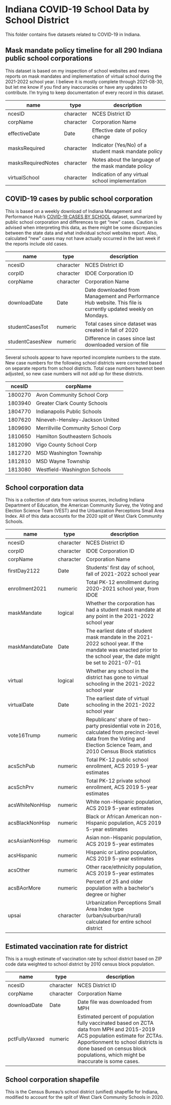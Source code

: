 # Indiana COVID-19 School Data by School District

This folder contains five datasets related to COVID-19 in Indiana.

## Mask mandate policy timeline for all 290 Indiana public school corporations

This dataset is based on my inspection of school websites and news reports on mask mandates and implementation of virtual school during the 2021-2022 school year. I believe it is mostly complete through 2021-08-30, but let me know if you find any inaccuracies or have any updates to contribute. I’m trying to keep documentation of every record in this dataset.

| name               | type      | description                                         |
|--------------------|-----------|-----------------------------------------------------|
| ncesID             | character | NCES District ID                                    |
| corpName           | character | Corporation Name                                    |
| effectiveDate      | Date      | Effective date of policy change                     |
| masksRequired      | character | Indicator (Yes/No) of a student mask mandate policy |
| masksRequiredNotes | character | Notes about the language of the mask mandate policy |
| virtualSchool      | character | Indication of any virtual school implementation     |

## COVID-19 cases by public school corporation

This is based on a weekly download of Indiana Management and Performance Hub’s [COVID-19 CASES BY SCHOOL](https://hub.mph.in.gov/dataset/covid-19-cases-by-school) dataset, summarized by public school corporation and differences to get “new” cases. Caution is advised when interpreting this data, as there might be some discrepancies between the state data and what individual school websites report. Also, calculated “new” cases may not have actually occurred in the last week if the reports include old cases.

| name            | type      | description                                                                                                    |
|-----------------|-----------|----------------------------------------------------------------------------------------------------------------|
| ncesID          | character | NCES District ID                                                                                               |
| corpID          | character | IDOE Corporation ID                                                                                            |
| corpName        | character | Corporation Name                                                                                               |
| downloadDate    | Date      | Date downloaded from Management and Performance Hub website. This file is currently updated weekly on Mondays. |
| studentCasesTot | numeric   | Total cases since dataset was created in fall of 2020                                                          |
| studentCasesNew | numeric   | Difference in cases since last downloaded version of file                                                      |

Several schools appear to have reported incomplete numbers to the state. New case numbers for the following school districts were corrected based on separate reports from school districts. Total case numbers havenot been adjusted, so new case numbers will not add up for these districts.

| ncesID  | corpName                           |
|---------|------------------------------------|
| 1800270 | Avon Community School Corp         |
| 1803940 | Greater Clark County Schools       |
| 1804770 | Indianapolis Public Schools        |
| 1807620 | Nineveh-Hensley-Jackson United     |
| 1809690 | Merrillville Community School Corp |
| 1810650 | Hamilton Southeastern Schools      |
| 1812090 | Vigo County School Corp            |
| 1812720 | MSD Washington Township            |
| 1812810 | MSD Wayne Township                 |
| 1813080 | Westfield-Washington Schools       |


## School corporation data

This is a collection of data from various sources, including Indiana Department of Education, the American Community Survey, the Voting and Election Science Team (VEST) and the Urbanization Perceptions Small Area Index. All of this data accounts for the 2020 split of West Clark Community Schools.

| name            | type      | description                                                                                                                                                                |
|-----------------|-----------|----------------------------------------------------------------------------------------------------------------------------------------------------------------------------|
| ncesID          | character | NCES District ID                                                                                                                                                           |
| corpID          | character | IDOE Corporation ID                                                                                                                                                        |
| corpName        | character | Corporation Name                                                                                                                                                           |
| firstDay2122    | Date      | Students' first day of school, fall of 2021-2022 school year                                                                                                               |
| enrollment2021  | numeric   | Total PK-12 enrollment during 2020-2021 school year, from IDOE                                                                                                             |
| maskMandate     | logical   | Whether the corporation has had a student mask mandate at any point in the 2021-2022 school year                                                                           |
| maskMandateDate | Date      | The earliest date of student mask mandate in the 2021-2022 school year. If the mandate was enacted prior to the school year, the date might be set to 2021-07-01           |
| virtual         | logical   | Whether any school in the district has gone to virtual schooling in the 2021-2022 school year                                                                              |
| virtualDate     | Date      | The earliest date of virtual schooling in the 2021-2022 school year                                                                                                        |
| vote16Trump     | numeric   | Republicans' share of two-party presidential vote in 2016, calculated from precinct-level data from the Voting and Election Science Team, and 2010 Census Block statistics |
| acsSchPub       | numeric   | Total PK-12 public school enrollment, ACS 2019 5-year estimates                                                                                                            |
| acsSchPrv       | numeric   | Total PK-12 private school enrollment, ACS 2019 5-year estimates                                                                                                           |
| acsWhiteNonHisp | numeric   | White non-Hispanic population, ACS 2019 5-year estimates                                                                                                                   |
| acsBlackNonHisp | numeric   | Black or African American non-Hispanic population, ACS 2019 5-year estimates                                                                                               |
| acsAsianNonHisp | numeric   | Asian non-Hispanic population, ACS 2019 5-year estimates                                                                                                                   |
| acsHispanic     | numeric   | Hispanic or Latino population, ACS 2019 5-year estimates                                                                                                                   |
| acsOther        | numeric   | Other race/ethnicity population, ACS 2019 5-year estimates                                                                                                                 |
| acsBAorMore     | numeric   | Percent of 25 and older population with a bachelor's degree or higher                                                                                                      |
| upsai           | character | Urbanization Perceptions Small Area Index type (urban/suburban/rural) calculated for entire school district                                                                |

## Estimated vaccination rate for district

This is a rough estimate of vaccination rate by school district based on ZIP code data weighted to school district by 2010 census block population.

| name           | type      | description                                                                                                                                                                                                                                         |
|----------------|-----------|-----------------------------------------------------------------------------------------------------------------------------------------------------------------------------------------------------------------------------------------------------|
| ncesID         | character | NCES District ID                                                                                                                                                                                                                                    |
| corpName       | character | Corporation Name                                                                                                                                                                                                                                    |
| downloadDate   | Date      | Date file was downloaded from MPH                                                                                                                                                                                                                   |
| pctFullyVaxxed | numeric   | Estimated percent of population fully vaccinated based on ZCTA data from MPH and 2015-2019 ACS population estimate for ZCTAs. Apportionment to school districts is done based on census block populations, which might be inaccurate is some cases. |

## School corporation shapefile

This is the Census Bureau’s school district (unified) shapefile for Indiana, modified to account for the split of West Clark Community Schools in 2020.
